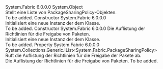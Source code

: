 <Type Name="PackageSharingPolicyList" FullName="System.Fabric.PackageSharingPolicyList">
  <TypeSignature Language="C#" Value="public class PackageSharingPolicyList" />
  <TypeSignature Language="ILAsm" Value=".class public auto ansi beforefieldinit PackageSharingPolicyList extends System.Object" />
  <TypeSignature Language="DocId" Value="T:System.Fabric.PackageSharingPolicyList" />
  <TypeSignature Language="VB.NET" Value="Public Class PackageSharingPolicyList" />
  <TypeSignature Language="F#" Value="type PackageSharingPolicyList = class" />
  <AssemblyInfo>
    <AssemblyName>System.Fabric</AssemblyName>
    <AssemblyVersion>6.0.0.0</AssemblyVersion>
  </AssemblyInfo>
  <Base>
    <BaseTypeName>System.Object</BaseTypeName>
  </Base>
  <Interfaces />
  <Docs>
    <summary>
      <para>Stellt eine Liste von PackageSharingPolicy-Objekten.</para>
    </summary>
    <remarks>To be added.</remarks>
  </Docs>
  <Members>
    <Member MemberName=".ctor">
      <MemberSignature Language="C#" Value="public PackageSharingPolicyList ();" />
      <MemberSignature Language="ILAsm" Value=".method public hidebysig specialname rtspecialname instance void .ctor() cil managed" />
      <MemberSignature Language="DocId" Value="M:System.Fabric.PackageSharingPolicyList.#ctor" />
      <MemberSignature Language="VB.NET" Value="Public Sub New ()" />
      <MemberType>Constructor</MemberType>
      <AssemblyInfo>
        <AssemblyName>System.Fabric</AssemblyName>
        <AssemblyVersion>6.0.0.0</AssemblyVersion>
      </AssemblyInfo>
      <Parameters />
      <Docs>
        <summary>
          <para>Initialisiert eine neue Instanz der dem <see cref="T:System.Fabric.PackageSharingPolicyList" /> Klasse.</para>
        </summary>
        <remarks>To be added.</remarks>
      </Docs>
    </Member>
    <Member MemberName=".ctor">
      <MemberSignature Language="C#" Value="public PackageSharingPolicyList (System.Collections.Generic.IList&lt;System.Fabric.PackageSharingPolicy&gt; packageSharingPolicies);" />
      <MemberSignature Language="ILAsm" Value=".method public hidebysig specialname rtspecialname instance void .ctor(class System.Collections.Generic.IList`1&lt;class System.Fabric.PackageSharingPolicy&gt; packageSharingPolicies) cil managed" />
      <MemberSignature Language="DocId" Value="M:System.Fabric.PackageSharingPolicyList.#ctor(System.Collections.Generic.IList{System.Fabric.PackageSharingPolicy})" />
      <MemberSignature Language="VB.NET" Value="Public Sub New (packageSharingPolicies As IList(Of PackageSharingPolicy))" />
      <MemberSignature Language="F#" Value="new System.Fabric.PackageSharingPolicyList : System.Collections.Generic.IList&lt;System.Fabric.PackageSharingPolicy&gt; -&gt; System.Fabric.PackageSharingPolicyList" Usage="new System.Fabric.PackageSharingPolicyList packageSharingPolicies" />
      <MemberType>Constructor</MemberType>
      <AssemblyInfo>
        <AssemblyName>System.Fabric</AssemblyName>
        <AssemblyVersion>6.0.0.0</AssemblyVersion>
      </AssemblyInfo>
      <Parameters>
        <Parameter Name="packageSharingPolicies" Type="System.Collections.Generic.IList&lt;System.Fabric.PackageSharingPolicy&gt;" />
      </Parameters>
      <Docs>
        <param name="packageSharingPolicies">
          <para>Die Auflistung der Richtlinien für die Freigabe von Paketen.</para>
        </param>
        <summary>
          <para>Initialisiert eine neue Instanz der dem <see cref="T:System.Fabric.PackageSharingPolicyList" /> Klasse.</para>
        </summary>
        <remarks>To be added.</remarks>
      </Docs>
    </Member>
    <Member MemberName="PackageSharingPolicies">
      <MemberSignature Language="C#" Value="public System.Collections.Generic.IList&lt;System.Fabric.PackageSharingPolicy&gt; PackageSharingPolicies { get; }" />
      <MemberSignature Language="ILAsm" Value=".property instance class System.Collections.Generic.IList`1&lt;class System.Fabric.PackageSharingPolicy&gt; PackageSharingPolicies" />
      <MemberSignature Language="DocId" Value="P:System.Fabric.PackageSharingPolicyList.PackageSharingPolicies" />
      <MemberSignature Language="VB.NET" Value="Public ReadOnly Property PackageSharingPolicies As IList(Of PackageSharingPolicy)" />
      <MemberSignature Language="F#" Value="member this.PackageSharingPolicies : System.Collections.Generic.IList&lt;System.Fabric.PackageSharingPolicy&gt;" Usage="System.Fabric.PackageSharingPolicyList.PackageSharingPolicies" />
      <MemberType>Property</MemberType>
      <AssemblyInfo>
        <AssemblyName>System.Fabric</AssemblyName>
        <AssemblyVersion>6.0.0.0</AssemblyVersion>
      </AssemblyInfo>
      <ReturnValue>
        <ReturnType>System.Collections.Generic.IList&lt;System.Fabric.PackageSharingPolicy&gt;</ReturnType>
      </ReturnValue>
      <Docs>
        <summary>
          <para>Ruft die Auflistung der Richtlinien für die Freigabe der Pakete ab.</para>
        </summary>
        <value>
          <para>Die Auflistung der Richtlinien für die Freigabe von Paketen.</para>
        </value>
        <remarks>To be added.</remarks>
      </Docs>
    </Member>
  </Members>
</Type>